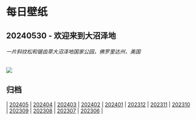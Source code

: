 # 每日壁纸

## 20240530 - 欢迎来到大沼泽地

###### 一片斜纹松和锯齿草大沼泽地国家公园，佛罗里达州，美国

![](https://www.bing.com/th?id=OHR.Everglades90th_ZH-CN9853372570_UHD.jpg)

## 归档

| [202405](/202405/README.md)
| [202404](/202404/README.md)
| [202403](/202403/README.md)
| [202402](/202402/README.md)
| [202401](/202401/README.md)
| [202312](/202312/README.md)
| [202311](/202311/README.md)
| [202310](/202310/README.md)
| [202309](/202309/README.md)
| [202308](/202308/README.md)
| [202307](/202307/README.md)
| [202306](/202306/README.md)
|